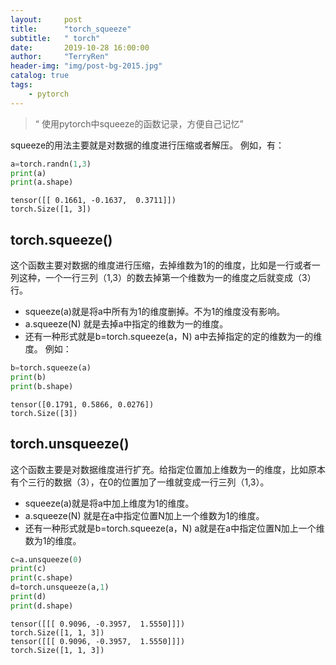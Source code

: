 ```yaml
---
layout:     post
title:      "torch_squeeze"
subtitle:   " torch"
date:       2019-10-28 16:00:00
author:     "TerryRen"
header-img: "img/post-bg-2015.jpg"
catalog: true
tags:
    - pytorch
---
```


> “ 使用pytorch中squeeze的函数记录，方便自己记忆”

squeeze的用法主要就是对数据的维度进行压缩或者解压。
例如，有：
```python
a=torch.randn(1,3)
print(a)
print(a.shape)
```
```
tensor([[ 0.1661, -0.1637,  0.3711]])
torch.Size([1, 3])
```
## torch.squeeze()
这个函数主要对数据的维度进行压缩，去掉维数为1的的维度，比如是一行或者一列这种，一个一行三列（1,3）的数去掉第一个维数为一的维度之后就变成（3）行。
* squeeze(a)就是将a中所有为1的维度删掉。不为1的维度没有影响。
* a.squeeze(N) 就是去掉a中指定的维数为一的维度。
* 还有一种形式就是b=torch.squeeze(a，N) a中去掉指定的定的维数为一的维度。
例如：
```python
b=torch.squeeze(a)
print(b)
print(b.shape)
```
```
tensor([0.1791, 0.5866, 0.0276])
torch.Size([3])
```


## torch.unsqueeze()
这个函数主要是对数据维度进行扩充。给指定位置加上维数为一的维度，比如原本有个三行的数据（3），在0的位置加了一维就变成一行三列（1,3）。
* squeeze(a)就是将a中加上维度为1的维度。
* a.squeeze(N) 就是在a中指定位置N加上一个维数为1的维度。
* 还有一种形式就是b=torch.squeeze(a，N) a就是在a中指定位置N加上一个维数为1的维度。
```python
c=a.unsqueeze(0)
print(c)
print(c.shape)
d=torch.unsqueeze(a,1)
print(d)
print(d.shape)
```
```
tensor([[[ 0.9096, -0.3957,  1.5550]]])
torch.Size([1, 1, 3])
tensor([[[ 0.9096, -0.3957,  1.5550]]])
torch.Size([1, 1, 3])
```







